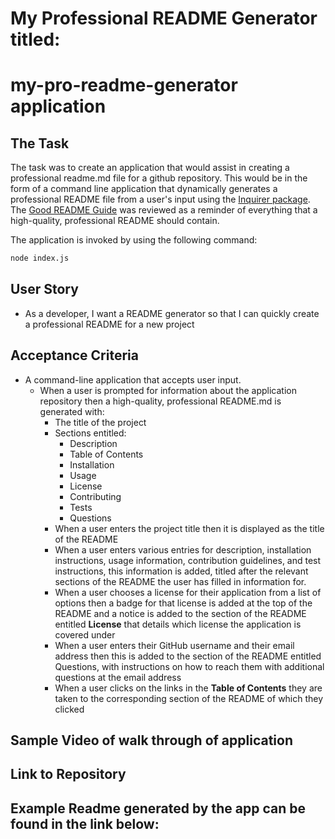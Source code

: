 # My Professional README Generator titled:
# my-pro-readme-generator application

## The Task

The task was to create an application that would assist in creating a professional readme.md file for a github repository. This would be in the form of a command line application that dynamically generates a professional README file from a user's input using the [Inquirer package](https://www.npmjs.com/package/inquirer). The [Good README Guide](../../01-HTML-Git-CSS/04-Important/Good-README-Guide/README.md) was reviewed as a reminder of everything that a high-quality, professional README should contain.

The application is invoked by using the following command:

```bash
node index.js
```

## User Story

* As a developer, I want a README generator so that I can quickly create a professional README for a new project

## Acceptance Criteria

* A command-line application that accepts user input.
  * When a user is prompted for information about the application repository then a high-quality, professional README.md is generated with:
    * The title of the project 
    * Sections entitled:
      * Description 
      * Table of Contents 
      * Installation 
      * Usage 
      * License 
      * Contributing 
      * Tests 
      * Questions
    * When a user enters the project title then it is displayed as the title of the README
    * When a user enters various entries for description, installation instructions, usage information, contribution guidelines, and test instructions, this information is added, titled after the relevant sections of the README the user has filled in information for.
    * When a user chooses a license for their application from a list of options then a badge for that license is added at the top of the README and a notice is added to the section of the README entitled **License** that details which license the application is covered under
    * When a user enters their GitHub username and their email address then this is added to the section of the README entitled Questions, with instructions on how to reach them with additional questions at the email address
    * When a user clicks on the links in the **Table of Contents** they are taken to the corresponding section of the README of which they clicked


## Sample Video of walk through of application

## Link to Repository

## Example Readme generated by the app can be found in the link below:

